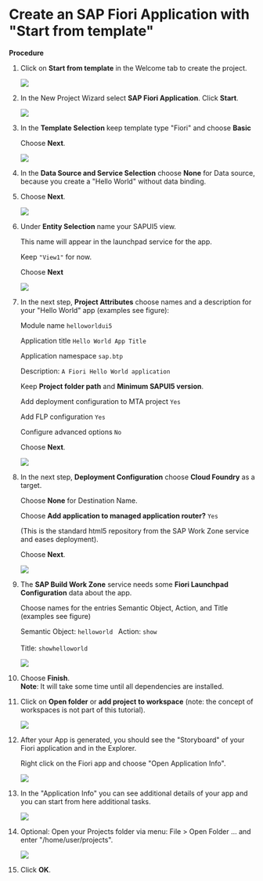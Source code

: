 
# Create an SAP Fiori Application with "Start from template"

**Procedure**

1. Click on **Start from template** in the Welcome tab to create the project.

   ![](images/ca1_startfromtemplate.png)

2. In the New Project Wizard select **SAP Fiori Application**. Click **Start**.

   ![](images/ca2_wizard1.png)

3. In the **Template Selection** keep template type "Fiori" and choose **Basic** 

   Choose **Next**.  

   ![](images/ca3_wizard2.png)

4. In the **Data Source and Service Selection** choose **None** for Data source, because you create a "Hello World" without data binding.

5. Choose **Next**.

   ![](images/ca4_datasource.png)

6. Under **Entity Selection** name your SAPUI5 view. 

   This name will appear in the launchpad service for the app. 

   Keep <code>"View1"</code> for now. 

   Choose **Next**

   ![](images/ca5_view1.png)


7. In the next step, **Project Attributes** choose names and a description for your "Hello World" app (examples see figure): 

   Module name <code>helloworldui5 </code>

   Application title <code>Hello World App Title </code>

   Application namespace <code>sap.btp </code>

   Description: <code>A Fiori Hello World application  </code>

   Keep **Project folder path** and **Minimum SAPUI5 version**.

   Add deployment configuration to MTA project <code>Yes </code>

   Add FLP configuration <code>Yes</code>

   Configure advanced options <code>No</code>

   Choose **Next**.
    
   ![](images/ca6_wizard5.png)

8. In the next step, **Deployment Configuration** choose **Cloud Foundry** as a target.

   Choose **None** for Destination Name. 
   
   Choose <strong>Add application to managed application router?</strong> <code>Yes</code> 

   (This is the standard html5 repository from the SAP Work Zone service and eases deployment). 

   Choose **Next**.

   ![](images/Deployment_Config.png)

9. The **SAP Build Work Zone** service needs some **Fiori Launchpad Configuration** data about the app. 

   Choose names for the entries Semantic Object, Action, and Title (examples see figure)
   
   Semantic Object: <code>helloworld </code>
   Action: <code>show </code><br>
   Title: <code>showhelloworld </code> <br>

   ![](images/ca8_wizard_flp.png)

10. Choose **Finish**. <br>
    **Note**: It will take some time until all dependencies are installed.

11. Click on **Open folder** or **add project to workspace** (note: the concept of workspaces is not part of this tutorial).

    ![](images/ca9_openfolder.png)

12. After your App is generated, you should see the "Storyboard" of your Fiori application and in the Explorer.

    Right click on the Fiori app and choose "Open Application Info".

    ![](images/ca10_apphome.png)

13. In the "Application Info" you can see additional details of your app and you can start from here additional tasks.

    ![](images/ca10_apphome_2_info.png)

14. Optional: Open your Projects folder via menu: File > Open Folder ... and enter "/home/user/projects".

    ![](images/ca11_open_folder.png)
 
15. Click **OK**.


